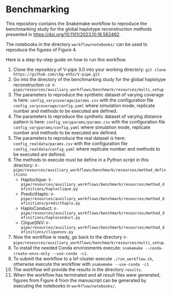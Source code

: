 # Benchmarking

This repository contains the Snakemake workflow to reproduce the benchmarking study for the global haplotype reconstruction methods presented in https://doi.org/10.1101/2023.10.16.562462.

The notebooks in the directory `workflow/notebooks/` can be used to reproduce the figures of Figure 4.

Here is a step-by-step guide on how to run this workflow.
1. Clone the repository of V-pipe 3.0 into your working directory: `git clone https://github.com/cbg-ethz/V-pipe.git`  
2. Go into the directory of the benchmarking study for the global haplotype reconstruction `cd V-pipe/resources/auxiliary_workflows/benchmark/resources/multi_setup`  
3. The parameters to reproduce the synthetic dataset of varying coverage is here: `config_varycoverage/params.csv` with the configuration file `config_varycoverage/config.yaml` where simulation mode, replicate number and methods to be executed are defined.  
4. The parameters to reproduce the synthetic dataset of varying distance pattern is here: `config_varyparams/params.csv` with the configuration file `config_varyparams/config.yaml` where simulation mode, replicate number and methods to be executed are defined.  
5. The parameters to reproduce the real dataset is here: `config_realdata/params.csv` with the configuration file `config_realdata/config.yaml` where replicate number and methods to be executed are defined.  
6. The methods to execute must be define in a Python script in this directory: `V-pipe/resources/auxiliary_workflows/benchmark/resources/method_definitions`
   - Haploclique: `V-pipe/resources/auxiliary_workflows/benchmark/resources/method_definitions/haploclique.py`  
   - PredictHaplo: `V-pipe/resources/auxiliary_workflows/benchmark/resources/method_definitions/predicthaplo.py`  
   - HaploConduct: `V-pipe/resources/auxiliary_workflows/benchmark/resources/method_definitions/haploconduct.py`  
   - CliqueSNV: `V-pipe/resources/auxiliary_workflows/benchmark/resources/method_definitions/cliquesnv.py`
7. Now the workflow is ready, go back to the directory `V-pipe/resources/auxiliary_workflows/benchmark/resources/multi_setup`.   
8. To install the needed Conda environments execute: `snakemake --conda-create-envs-only --use-conda -c1`.   
9. To submit the workflow to a lsf-cluster execute `./run_workflow.sh`, otherwise execute the workflow with `snakemake --use-conda -c1`
10. The workflow will provide the results in the directory `results`.
11. When the workflow has terminated and all result files were generated, figures from Figure 4 from the manuscript can be generated by executing the notebooks in  `workflow/notebooks/`.  
